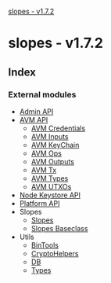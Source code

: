 [slopes - v1.7.2](README.md)

# slopes - v1.7.2

## Index

### External modules

  * [Admin API](modules/_apis_admin_api_.md)
  * [AVM API](modules/_apis_avm_api_.md)
    * [AVM Credentials](modules/_apis_avm_credentials_.md)
    * [AVM Inputs](modules/_apis_avm_inputs_.md)
    * [AVM KeyChain](modules/_apis_avm_keychain_.md)
    * [AVM Ops](modules/_apis_avm_ops_.md)
    * [AVM Outputs](modules/_apis_avm_outputs_.md)
    * [AVM Tx](modules/_apis_avm_tx_.md)
    * [AVM Types](modules/_apis_avm_types_.md)
    * [AVM UTXOs](modules/_apis_avm_utxos_.md)
  * [Node Keystore API](modules/_apis_keystore_api_.md)
  * [Platform API](modules/_apis_platform_api_.md)
  * Slopes
    * [Slopes](modules/_index_.md)
    * [Slopes Baseclass](modules/_slopes_.md)
  * Utils
    * [BinTools](modules/_utils_bintools_.md)
    * [CryptoHelpers](modules/_utils_crypto_.md)
    * [DB](modules/_utils_db_.md)
    * [Types](modules/_utils_types_.md)
